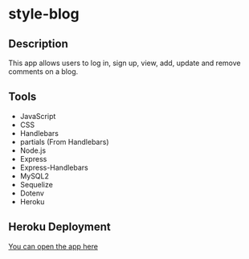 # style-blog

## Description
This app allows users to log in, sign up, view, add, update and remove comments on a blog.

## Tools
* JavaScript
* CSS
* Handlebars
* partials (From Handlebars)
* Node.js
* Express
* Express-Handlebars
* MySQL2
* Sequelize
* Dotenv
* Heroku



## Heroku Deployment

[You can open the app here](https://style-blog.herokuapp.com/)